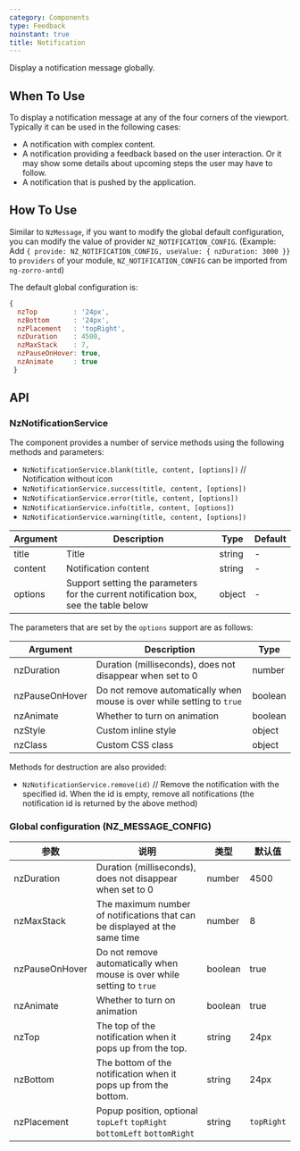 ```yaml
---
category: Components
type: Feedback
noinstant: true
title: Notification
---
```


Display a notification message globally.

## When To Use

To display a notification message at any of the four corners of the viewport. Typically it can be
used in the following cases:

- A notification with complex content.
- A notification providing a feedback based on the user interaction. Or it may show some details
  about upcoming steps the user may have to follow.
- A notification that is pushed by the application.

## How To Use

Similar to `NzMessage`, if you want to modify the global default configuration, you can modify the value of provider `NZ_NOTIFICATION_CONFIG`.
(Example: Add `{ provide: NZ_NOTIFICATION_CONFIG, useValue: { nzDuration: 3000 }}` to `providers` of your module, `NZ_NOTIFICATION_CONFIG` can be imported from `ng-zorro-antd`)

The default global configuration is:
```js
{
  nzTop         : '24px',
  nzBottom      : '24px',
  nzPlacement   : 'topRight',
  nzDuration    : 4500,
  nzMaxStack    : 7,
  nzPauseOnHover: true,
  nzAnimate     : true
 }
```

## API

### NzNotificationService

The component provides a number of service methods using the following methods and parameters:

- `NzNotificationService.blank(title, content, [options])` // Notification without icon
- `NzNotificationService.success(title, content, [options])`
- `NzNotificationService.error(title, content, [options])`
- `NzNotificationService.info(title, content, [options])`
- `NzNotificationService.warning(title, content, [options])`

| Argument | Description | Type | Default |
| --- | --- | --- | --- |
| title | Title | string | - |
| content | Notification content | string | - |
| options | Support setting the parameters for the current notification box, see the table below | object | - |

The parameters that are set by the `options` support are as follows:

| Argument | Description | Type |
| --- | --- | --- |
| nzDuration | Duration (milliseconds), does not disappear when set to 0 | number |
| nzPauseOnHover | Do not remove automatically when mouse is over while setting to `true` | boolean |
| nzAnimate | Whether to turn on animation | boolean |
| nzStyle | Custom inline style | object |
| nzClass | Custom CSS class | object |

Methods for destruction are also provided:

- `NzNotificationService.remove(id)` // Remove the notification with the specified id. When the id is empty, remove all notifications (the notification id is returned by the above method)

### Global configuration (NZ_MESSAGE_CONFIG)

| 参数 | 说明 | 类型 | 默认值 |
| --- | --- | --- | --- |
| nzDuration | Duration (milliseconds), does not disappear when set to 0 | number | 4500 |
| nzMaxStack | The maximum number of notifications that can be displayed at the same time | number | 8 |
| nzPauseOnHover | Do not remove automatically when mouse is over while setting to `true` | boolean | true |
| nzAnimate | Whether to turn on animation | boolean | true |
| nzTop | The top of the notification when it pops up from the top. | string | 24px |
| nzBottom | The bottom of the notification when it pops up from the bottom. | string | 24px |
| nzPlacement | Popup position, optional `topLeft` `topRight` `bottomLeft` `bottomRight` | string | `topRight` |